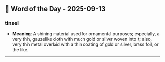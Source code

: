 ## 📅 Word of the Day - 2025-09-13

### **tinsel**
- **Meaning**: A shining material used for ornamental purposes; especially, a very thin, gauzelike cloth with much gold or silver woven into it; also, very thin metal overlaid with a thin coating of gold or silver, brass foil, or the like.

---
